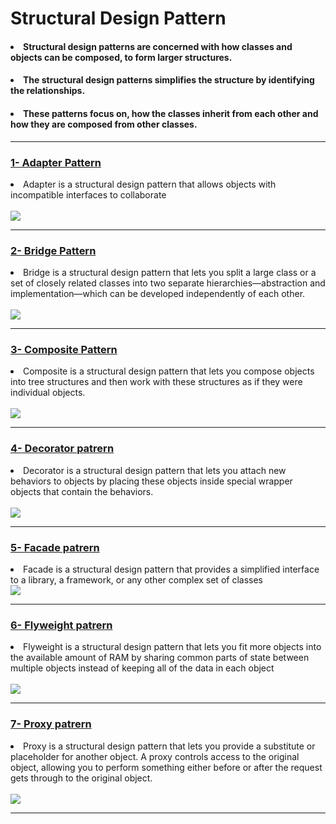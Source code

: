 # Structural Design Pattern
<h4><li>Structural design patterns are concerned with how classes and objects can be composed, to form larger structures.</li></h4>
<h4><li>The structural design patterns simplifies the structure by identifying the relationships.</li> </h4>
<h4><li>These patterns focus on, how the classes inherit from each other and how they are composed from other classes.</li></h4>
<hr>

<h3><a href="adapter pattern">1- Adapter Pattern</a></h3>
<li>
Adapter is a structural design pattern that allows objects with
incompatible interfaces to collaborate
</li>
<br>
<img src="https://www.dofactory.com/img/diagrams/net/adapter.png">
<hr>


<h3><a href="bridge pattern">2- Bridge Pattern </a></h3>
<li>
Bridge is a structural design pattern that lets you split a large
class or a set of closely related classes into two separate
hierarchies—abstraction and implementation—which can be
developed independently of each other.
</li>
<br>
<img src="https://www.baeldung.com/wp-content/uploads/2017/09/zfq_OUu_M.jpg">
<hr>


<h3><a href="composite pattern">3- Composite Pattern </a></h3>
<li>
Composite is a structural design pattern that lets you compose
objects into tree structures and then work with these
structures as if they were individual objects.</li>
<br>
<img src="https://javadevcentral.com/wp-content/uploads/2020/06/CompositeDesignPattern.png?x70018">
<hr>


<h3><a href="decorator patrern">4- Decorator patrern </a></h3>
<li>
Decorator is a structural design pattern that lets you attach
new behaviors to objects by placing these objects inside
special wrapper objects that contain the behaviors.</li>
<br>
<img src="https://www.bogotobogo.com/DesignPatterns/images/decorator/decorator_diagram.gif">
<hr>


<h3><a href="facade pattern">5- Facade patrern </a></h3>
<li>
Facade is a structural design pattern that provides a simplified
interface to a library, a framework, or any other complex set of
classes
</li>
<img src="https://i0.wp.com/darrenfinch.com/wp-content/uploads/2020/05/facade_pattern.jpg?fit=601%2C331&ssl=1">
<hr>

<h3><a href="flyweight pattern">6- Flyweight patrern </a></h3>
<li>
Flyweight is a structural design pattern that lets you fit more
objects into the available amount of RAM by sharing common
parts of state between multiple objects instead of keeping all
of the data in each object
</li>
<br>
<img src="https://javagyansite.files.wordpress.com/2016/08/screen-shot-2016-08-22-at-11-24-36-am.png">
<hr>


<h3><a href="proxy pattern"> 7- Proxy patrern </a></h3>
<li>
Proxy is a structural design pattern that lets you provide a
substitute or placeholder for another object. A proxy controls
access to the original object, allowing you to perform
something either before or after the request gets through to
the original object.
</li>
<br>
<img src="https://www.oreilly.com/api/v2/epubs/9781785888038/files/graphics/B05180_05_01.jpg">
<hr>
